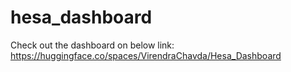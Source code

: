 # hesa_dashboard
Check out the dashboard on below link:
https://huggingface.co/spaces/VirendraChavda/Hesa_Dashboard
